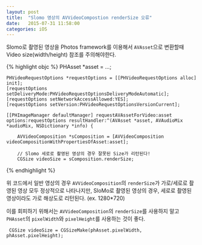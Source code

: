 ```yaml
---
layout: post
title:  "Slomo 영상의 AVVideoCompostion renderSize 오류"
date:   2015-07-31 11:58:00
categories: iOS
---
```


Slomo로 촬영된 영상을 Photos framework를 이용해서 `AVAsset`으로 변환할때 Video size(width/height) 참조를 주의해야한다.

{% highlight objc %}
PHAsset *asset = ...;

    PHVideoRequestOptions *requestOptions = [[PHVideoRequestOptions alloc] init];
    [requestOptions setDeliveryMode:PHVideoRequestOptionsDeliveryModeAutomatic];
    [requestOptions setNetworkAccessAllowed:YES];
    [requestOptions setVersion:PHVideoRequestOptionsVersionCurrent];

    [[PHImageManager defaultManager] requestAVAssetForVideo:asset options:requestOptions resultHandler:^(AVAsset *asset, AVAudioMix *audioMix, NSDictionary *info) {

		AVVideoComposition *sComposition = [AVVideoComposition videoCompositionWithPropertiesOfAsset:asset];
		
		// Slomo 세로로 촬영된 영상의 경우 잘못된 Size가 리턴된다! 
		CGSize videoSize = sComposition.renderSize;

{% endhighlight %}

위 코드에서 일반 영상의 경우 `AVVideoComposition`의 `renderSize`가 가로/세로로 촬영된 영상 모두 정상적으로 나타나지만, SloMo로 촬영된 영상의 경우, 세로로 촬영된 영상이라도 가로 해상도로 리턴된다. (ex. 1280*720)

이를 회피하기 위해서는 `AVVideoComposition`의 `renderSize`를 사용하지 말고 `PHAsset`의 `pixelWidth`와 `pixelHeight`를 사용하는 것이 좋다.

```
 CGSize videoSize = CGSizeMake(phAsset.pixelWidth, phAsset.pixelHeight);
```

